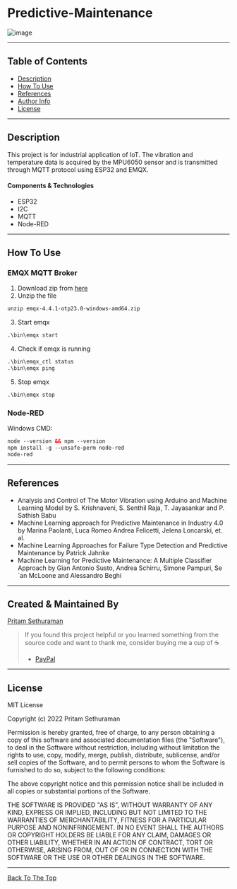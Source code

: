 # Predictive-Maintenance
![image](https://user-images.githubusercontent.com/78743757/160560229-49d9e958-373d-4cc1-9451-382e67f147dc.png)

---

## Table of Contents
- [Description](#description)
- [How To Use](#how-to-use)
- [References](#references)
- [Author Info](#author-info)
- [License](#license)


---

## Description

This project is for industrial application of IoT. The vibration and temperature data is acquired by the MPU6050 sensor and is transmitted through MQTT protocol using ESP32 and EMQX.

#### Components & Technologies

- ESP32
- I2C
- MQTT
- Node-RED

---

## How To Use

### EMQX MQTT Broker
1. Download zip from [here](https://www.emqx.com/en/downloads/broker?osType=Linux)
2. Unzip the file
```html
unzip emqx-4.4.1-otp23.0-windows-amd64.zip
```
3. Start emqx
```html
.\bin\emqx start
```
4. Check if emqx is running
```html
.\bin\emqx_ctl status
.\bin\emqx ping
```
5. Stop emqx
```html
.\bin\emqx stop
````

### Node-RED
Windows CMD:
```html
node --version && npm --version
npm install -g --unsafe-perm node-red
node-red
```

---

## References

- Analysis and Control of The Motor Vibration using Arduino and Machine Learning Model by S. Krishnaveni, S. Senthil Raja, T. Jayasankar and P. Sathish Babu
- Machine Learning approach for Predictive Maintenance in Industry 4.0 by Marina Paolanti, Luca Romeo Andrea Felicetti, Jelena Loncarski, et. al.
- Machine Learning Approaches for Failure Type Detection and Predictive Maintenance by Patrick Jahnke
- Machine Learning for Predictive Maintenance: A Multiple Classifier Approach by Gian Antonio Susto, Andrea Schirru, Simone Pampuri, Se´an McLoone and Alessandro Beghi

---

## Created & Maintained By

[Pritam Sethuraman](https://github.com/pritam-sethuraman)

> If you found this project helpful or you learned something from the source code and want to thank me, consider buying me a cup of :coffee:
>
> - [PayPal](https://paypal.me/pritam2500/)

---

## License
MIT License

Copyright (c) 2022 Pritam Sethuraman

Permission is hereby granted, free of charge, to any person obtaining a copy
of this software and associated documentation files (the "Software"), to deal
in the Software without restriction, including without limitation the rights
to use, copy, modify, merge, publish, distribute, sublicense, and/or sell
copies of the Software, and to permit persons to whom the Software is
furnished to do so, subject to the following conditions:

The above copyright notice and this permission notice shall be included in all
copies or substantial portions of the Software.

THE SOFTWARE IS PROVIDED "AS IS", WITHOUT WARRANTY OF ANY KIND, EXPRESS OR
IMPLIED, INCLUDING BUT NOT LIMITED TO THE WARRANTIES OF MERCHANTABILITY,
FITNESS FOR A PARTICULAR PURPOSE AND NONINFRINGEMENT. IN NO EVENT SHALL THE
AUTHORS OR COPYRIGHT HOLDERS BE LIABLE FOR ANY CLAIM, DAMAGES OR OTHER
LIABILITY, WHETHER IN AN ACTION OF CONTRACT, TORT OR OTHERWISE, ARISING FROM,
OUT OF OR IN CONNECTION WITH THE SOFTWARE OR THE USE OR OTHER DEALINGS IN THE
SOFTWARE.

---

[Back To The Top](#predictive-maintenance)
